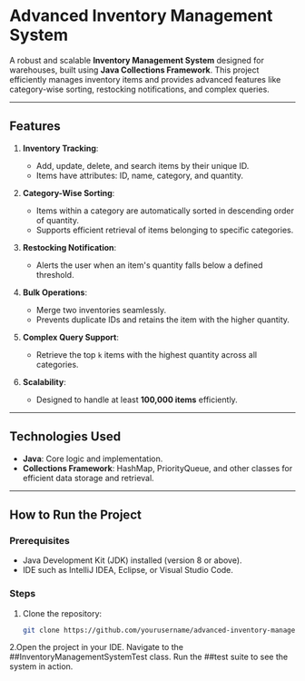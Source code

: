 # Advanced Inventory Management System

A robust and scalable **Inventory Management System** designed for warehouses, built using **Java Collections Framework**. This project efficiently manages inventory items and provides advanced features like category-wise sorting, restocking notifications, and complex queries.

---

## Features

1. **Inventory Tracking**:
   - Add, update, delete, and search items by their unique ID.
   - Items have attributes: ID, name, category, and quantity.

2. **Category-Wise Sorting**:
   - Items within a category are automatically sorted in descending order of quantity.
   - Supports efficient retrieval of items belonging to specific categories.

3. **Restocking Notification**:
   - Alerts the user when an item's quantity falls below a defined threshold.

4. **Bulk Operations**:
   - Merge two inventories seamlessly.
   - Prevents duplicate IDs and retains the item with the higher quantity.

5. **Complex Query Support**:
   - Retrieve the top `k` items with the highest quantity across all categories.

6. **Scalability**:
   - Designed to handle at least **100,000 items** efficiently.

---

## Technologies Used

- **Java**: Core logic and implementation.
- **Collections Framework**: HashMap, PriorityQueue, and other classes for efficient data storage and retrieval.

---

## How to Run the Project

### Prerequisites
- Java Development Kit (JDK) installed (version 8 or above).
- IDE such as IntelliJ IDEA, Eclipse, or Visual Studio Code.

### Steps
1. Clone the repository:
   ```bash
   git clone https://github.com/yourusername/advanced-inventory-management-system.git
2.Open the project in your IDE.
  Navigate to the ##InventoryManagementSystemTest class.
  Run the ##test suite to see the system in action.
